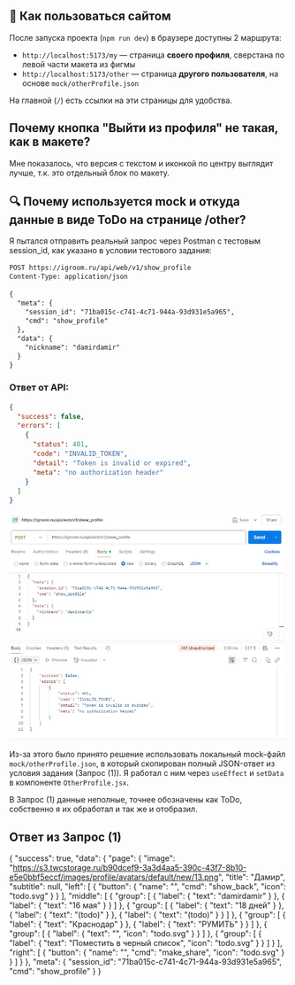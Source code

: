 
## 🧭 Как пользоваться сайтом

После запуска проекта (`npm run dev`) в браузере доступны 2 маршрута:

- `http://localhost:5173/my` — страница **своего профиля**, сверстана по левой части макета из фигмы
- `http://localhost:5173/other` — страница **другого пользователя**, на основе `mock/otherProfile.json`

На главной (`/`) есть ссылки на эти страницы для удобства.

## Почему кнопка "Выйти из профиля" не такая, как в макете?

Мне показалось, что версия с текстом и иконкой по центру выглядит лучше, т.к. это отдельный блок по макету.

## 🔍 Почему используется mock и откуда данные в виде ToDo на странице /other?

Я пытался отправить реальный запрос через Postman с тестовым session_id, как указано в условии тестового задания:

```
POST https://igroom.ru/api/web/v1/show_profile
Content-Type: application/json

{
  "meta": {
    "session_id": "71ba015c-c741-4c71-944a-93d931e5a965",
    "cmd": "show_profile"
  },
  "data": {
    "nickname": "damirdamir"
  }
}
```

### Ответ от API:
```json
{
  "success": false,
  "errors": [
    {
      "status": 401,
      "code": "INVALID_TOKEN",
      "detail": "Token is invalid or expired",
      "meta": "no authorization header"
    }
  ]
}
```

![Скриншот ошибки Postman](./public/screenshots/postman_error.jpg)

Из-за этого было принято решение использовать локальный mock-файл `mock/otherProfile.json`, в который скопирован полный JSON-ответ из условия задания (Запрос (1)). Я работал с ним через `useEffect` и `setData` в компоненте `OtherProfile.jsx`.

В Запрос (1) данные неполные, точнее обозначены как ToDo, собственно я их обработал и так же и отобразил.

## Ответ из Запрос (1)

{
    "success": true,
    "data": {
        "page": {
            "image": "https://s3.twcstorage.ru/b90dcef9-3a3d4aa5-390c-43f7-8b10-e5e0bbf5eccf/images/profile/avatars/default/new/13.png",
            "title": "Дамир",
            "subtitle": null,
            "left": [
                {
                    "button": {
                        "name": "",
                        "cmd": "show_back",
                        "icon": "todo.svg"
                    }
                }
            ],
            "middle": [
                {
                    "group": [
                        {
                            "label": {
                                "text": "damirdamir"
                            }
                        },
                        {
                            "label": {
                                "text": "16 мая"
                            }
                        }
                    ]
                },
                {
                    "group": [
                        {
                            "label": {
                                "text": "18 дней"
                            }
                        },
                        {
                            "label": {
                                "text": "(todo)"
                            }
                        },
                        {
                            "label": {
                                "text": "(todo)"
                            }
                        }
                    ]
                },
                {
                    "group": [
                        {
                            "label": {
                                "text": "Краснодар"
                            }
                        },
                        {
                            "label": {
                                "text": "РУМИТЬ"
                            }
                        }
                    ]
                },
                {
                    "group": [
                        {
                            "label": {
                                "text": "",
                                "icon": "todo.svg"
                            }
                        }
                    ]
                },
                {
                    "group": [
                        {
                            "label": {
                                "text": "Поместить в черный список",
                                "icon": "todo.svg"
                            }
                        }
                    ]
                }
            ],
            "right": [
                {
                    "button": {
                        "name": "",
                        "cmd": "make_share",
                        "icon": "todo.svg"
                    }
                }
            ]
        }
    },
    "meta": {
        "session_id": "71ba015c-c741-4c71-944a-93d931e5a965",
        "cmd": "show_profile"
    }
}


